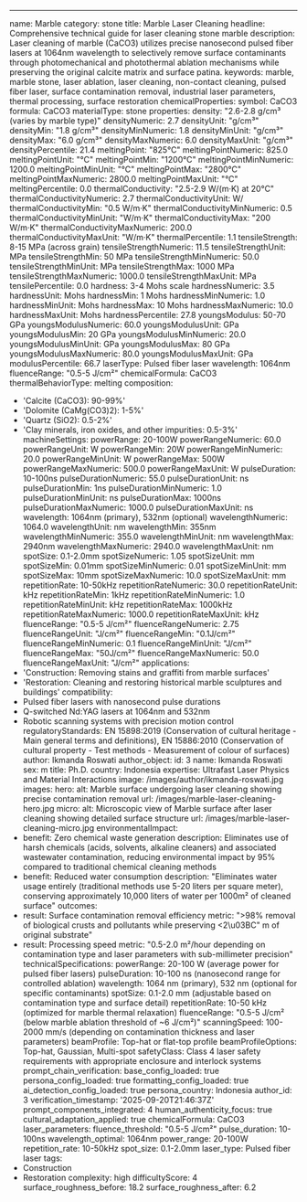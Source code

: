 ---
name: Marble
category: stone
title: Marble Laser Cleaning
headline: Comprehensive technical guide for laser cleaning stone marble
description: Laser cleaning of marble (CaCO3) utilizes precise nanosecond pulsed fiber
  lasers at 1064nm wavelength to selectively remove surface contaminants through photomechanical
  and photothermal ablation mechanisms while preserving the original calcite matrix
  and surface patina.
keywords: marble, marble stone, laser ablation, laser cleaning, non-contact cleaning,
  pulsed fiber laser, surface contamination removal, industrial laser parameters,
  thermal processing, surface restoration
chemicalProperties:
  symbol: CaCO3
  formula: CaCO3
  materialType: stone
properties:
  density: "2.6-2.8 g/cm³ (varies by marble type)"
  densityNumeric: 2.7
  densityUnit: "g/cm³"
  densityMin: "1.8 g/cm³"
  densityMinNumeric: 1.8
  densityMinUnit: "g/cm³"
  densityMax: "6.0 g/cm³"
  densityMaxNumeric: 6.0
  densityMaxUnit: "g/cm³"
  densityPercentile: 21.4
  meltingPoint: "825°C"
  meltingPointNumeric: 825.0
  meltingPointUnit: "°C"
  meltingPointMin: "1200°C"
  meltingPointMinNumeric: 1200.0
  meltingPointMinUnit: "°C"
  meltingPointMax: "2800°C"
  meltingPointMaxNumeric: 2800.0
  meltingPointMaxUnit: "°C"
  meltingPercentile: 0.0
  thermalConductivity: "2.5-2.9 W/(m·K) at 20°C"
  thermalConductivityNumeric: 2.7
  thermalConductivityUnit: W/
  thermalConductivityMin: "0.5 W/m·K"
  thermalConductivityMinNumeric: 0.5
  thermalConductivityMinUnit: "W/m·K"
  thermalConductivityMax: "200 W/m·K"
  thermalConductivityMaxNumeric: 200.0
  thermalConductivityMaxUnit: "W/m·K"
  thermalPercentile: 1.1
  tensileStrength: 8-15 MPa (across grain)
  tensileStrengthNumeric: 11.5
  tensileStrengthUnit: MPa
  tensileStrengthMin: 50 MPa
  tensileStrengthMinNumeric: 50.0
  tensileStrengthMinUnit: MPa
  tensileStrengthMax: 1000 MPa
  tensileStrengthMaxNumeric: 1000.0
  tensileStrengthMaxUnit: MPa
  tensilePercentile: 0.0
  hardness: 3-4 Mohs scale
  hardnessNumeric: 3.5
  hardnessUnit: Mohs
  hardnessMin: 1 Mohs
  hardnessMinNumeric: 1.0
  hardnessMinUnit: Mohs
  hardnessMax: 10 Mohs
  hardnessMaxNumeric: 10.0
  hardnessMaxUnit: Mohs
  hardnessPercentile: 27.8
  youngsModulus: 50-70 GPa
  youngsModulusNumeric: 60.0
  youngsModulusUnit: GPa
  youngsModulusMin: 20 GPa
  youngsModulusMinNumeric: 20.0
  youngsModulusMinUnit: GPa
  youngsModulusMax: 80 GPa
  youngsModulusMaxNumeric: 80.0
  youngsModulusMaxUnit: GPa
  modulusPercentile: 66.7
  laserType: Pulsed fiber laser
  wavelength: 1064nm
  fluenceRange: "0.5-5 J/cm²"
  chemicalFormula: CaCO3
  thermalBehaviorType: melting
composition:
- 'Calcite (CaCO3): 90-99%'
- 'Dolomite (CaMg(CO3)2): 1-5%'
- 'Quartz (SiO2): 0.5-2%'
- 'Clay minerals, iron oxides, and other impurities: 0.5-3%'
machineSettings:
  powerRange: 20-100W
  powerRangeNumeric: 60.0
  powerRangeUnit: W
  powerRangeMin: 20W
  powerRangeMinNumeric: 20.0
  powerRangeMinUnit: W
  powerRangeMax: 500W
  powerRangeMaxNumeric: 500.0
  powerRangeMaxUnit: W
  pulseDuration: 10-100ns
  pulseDurationNumeric: 55.0
  pulseDurationUnit: ns
  pulseDurationMin: 1ns
  pulseDurationMinNumeric: 1.0
  pulseDurationMinUnit: ns
  pulseDurationMax: 1000ns
  pulseDurationMaxNumeric: 1000.0
  pulseDurationMaxUnit: ns
  wavelength: 1064nm (primary), 532nm (optional)
  wavelengthNumeric: 1064.0
  wavelengthUnit: nm
  wavelengthMin: 355nm
  wavelengthMinNumeric: 355.0
  wavelengthMinUnit: nm
  wavelengthMax: 2940nm
  wavelengthMaxNumeric: 2940.0
  wavelengthMaxUnit: nm
  spotSize: 0.1-2.0mm
  spotSizeNumeric: 1.05
  spotSizeUnit: mm
  spotSizeMin: 0.01mm
  spotSizeMinNumeric: 0.01
  spotSizeMinUnit: mm
  spotSizeMax: 10mm
  spotSizeMaxNumeric: 10.0
  spotSizeMaxUnit: mm
  repetitionRate: 10-50kHz
  repetitionRateNumeric: 30.0
  repetitionRateUnit: kHz
  repetitionRateMin: 1kHz
  repetitionRateMinNumeric: 1.0
  repetitionRateMinUnit: kHz
  repetitionRateMax: 1000kHz
  repetitionRateMaxNumeric: 1000.0
  repetitionRateMaxUnit: kHz
  fluenceRange: "0.5-5 J/cm²"
  fluenceRangeNumeric: 2.75
  fluenceRangeUnit: "J/cm²"
  fluenceRangeMin: "0.1J/cm²"
  fluenceRangeMinNumeric: 0.1
  fluenceRangeMinUnit: "J/cm²"
  fluenceRangeMax: "50J/cm²"
  fluenceRangeMaxNumeric: 50.0
  fluenceRangeMaxUnit: "J/cm²"
applications:
- 'Construction: Removing stains and graffiti from marble surfaces'
- 'Restoration: Cleaning and restoring historical marble sculptures and buildings'
compatibility:
- Pulsed fiber lasers with nanosecond pulse durations
- Q-switched Nd:YAG lasers at 1064nm and 532nm
- Robotic scanning systems with precision motion control
regulatoryStandards: EN 15898:2019 (Conservation of cultural heritage - Main general
  terms and definitions), EN 15886:2010 (Conservation of cultural property - Test
  methods - Measurement of colour of surfaces)
author: Ikmanda Roswati
author_object:
  id: 3
  name: Ikmanda Roswati
  sex: m
  title: Ph.D.
  country: Indonesia
  expertise: Ultrafast Laser Physics and Material Interactions
  image: /images/author/ikmanda-roswati.jpg
images:
  hero:
    alt: Marble surface undergoing laser cleaning showing precise contamination removal
    url: /images/marble-laser-cleaning-hero.jpg
  micro:
    alt: Microscopic view of Marble surface after laser cleaning showing detailed
      surface structure
    url: /images/marble-laser-cleaning-micro.jpg
environmentalImpact:
- benefit: Zero chemical waste generation
  description: Eliminates use of harsh chemicals (acids, solvents, alkaline cleaners)
    and associated wastewater contamination, reducing environmental impact by 95%
    compared to traditional chemical cleaning methods
- benefit: Reduced water consumption
  description: "Eliminates water usage entirely (traditional methods use 5-20 liters per square meter), conserving approximately 10,000 liters of water per 1000m² of cleaned surface"
outcomes:
- result: Surface contamination removal efficiency
  metric: ">98% removal of biological crusts and pollutants while preserving <2\u03BC"
    m of original substrate"
- result: Processing speed
  metric: "0.5-2.0 m²/hour depending on contamination type and laser parameters with sub-millimeter precision"
technicalSpecifications:
  powerRange: 20-100 W (average power for pulsed fiber lasers)
  pulseDuration: 10-100 ns (nanosecond range for controlled ablation)
  wavelength: 1064 nm (primary), 532 nm (optional for specific contaminants)
  spotSize: 0.1-2.0 mm (adjustable based on contamination type and surface detail)
  repetitionRate: 10-50 kHz (optimized for marble thermal relaxation)
  fluenceRange: "0.5-5 J/cm² (below marble ablation threshold of ~6 J/cm²)"
  scanningSpeed: 100-2000 mm/s (depending on contamination thickness and laser parameters)
  beamProfile: Top-hat or flat-top profile
  beamProfileOptions: Top-hat, Gaussian, Multi-spot
  safetyClass: Class 4 laser safety requirements with appropriate enclosure and interlock
    systems
prompt_chain_verification:
  base_config_loaded: true
  persona_config_loaded: true
  formatting_config_loaded: true
  ai_detection_config_loaded: true
  persona_country: Indonesia
  author_id: 3
  verification_timestamp: '2025-09-20T21:46:37Z'
  prompt_components_integrated: 4
  human_authenticity_focus: true
  cultural_adaptation_applied: true
chemicalFormula: CaCO3
laser_parameters:
  fluence_threshold: "0.5-5 J/cm²"
  pulse_duration: 10-100ns
  wavelength_optimal: 1064nm
  power_range: 20-100W
  repetition_rate: 10-50kHz
  spot_size: 0.1-2.0mm
  laser_type: Pulsed fiber laser
tags:
- Construction
- Restoration
complexity: high
difficultyScore: 4
surface_roughness_before: 18.2
surface_roughness_after: 6.2
